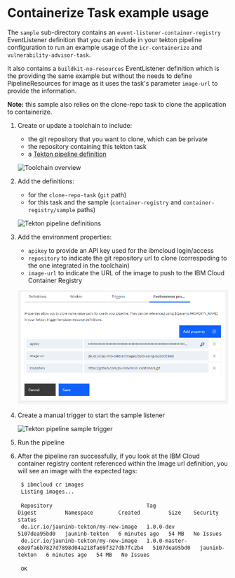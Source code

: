 # Containerize Task example usage
The `sample` sub-directory contains an `event-listener-container-registry` EventListener definition that you can include in your tekton pipeline configuration to run an example usage of the `icr-containerize` and `vulnerability-advisor-task`.

It also contains a `buildkit-no-resources` EventListener definition which is the providing the same example but without the needs to define PipelineResources for image as it uses the task's parameter `image-url` to provide the information.

**Note:** this sample also relies on the clone-repo task to clone the application to containerize.

1) Create or update a toolchain to include:

   - the git repository that you want to clone, which can be private
   - the repository containing this tekton task
   - a [Tekton pipeline definition](https://cloud.ibm.com/docs/ContinuousDelivery?topic=ContinuousDelivery-tekton-pipelines#create_tekton_pipeline)

   ![Toolchain overview](./images/container-registry-sample-toolchain-overview.png)

2) Add the definitions:

   - for the `clone-repo-task` (`git` path)
   - for this task and the sample (`container-registry` and `container-registry/sample` paths)

   ![Tekton pipeline definitions](./images/container-registry-sample-tekton-pipeline-definitions.png)

3) Add the environment properties:

   - `apikey` to provide an API key used for the ibmcloud login/access
   - `repository` to indicate the git repository url to clone (correspoding to the one integrated in the toolchain)
   - `image-url` to indicate the URL of the image to push to the IBM Cloud Container Registry

   ![Tekton pipeline environment properties](./images/container-registry-sample-tekton-pipeline-environment-properties.png)

4) Create a manual trigger to start the sample listener

   ![Tekton pipeline sample trigger](./images/container-registry-sample-tekton-pipeline-sample-triggers.png)

5) Run the pipeline

6) After the pipeline ran successfully, if you look at the IBM Cloud container registry content referenced within the Image url definition, you will see an image with the expected tags:
   ```
    $ ibmcloud cr images
    Listing images...

    Repository                              Tag                                                     Digest         Namespace        Created         Size    Security status
    de.icr.io/jauninb-tekton/my-new-image   1.0.0-dev                                               5107dea95bd0   jauninb-tekton   6 minutes ago   54 MB   No Issues
    de.icr.io/jauninb-tekton/my-new-image   1.0.0-master-e8e9fa6b7827d7898d04a218fa69f327db7fc2b4   5107dea95bd0   jauninb-tekton   6 minutes ago   54 MB   No Issues

    OK
   ```
